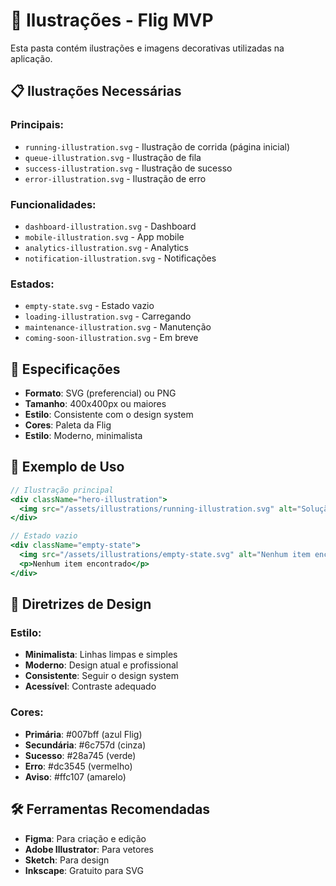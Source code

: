 # 🎨 Ilustrações - Flig MVP

Esta pasta contém ilustrações e imagens decorativas utilizadas na aplicação.

## 📋 Ilustrações Necessárias

### Principais:
- `running-illustration.svg` - Ilustração de corrida (página inicial)
- `queue-illustration.svg` - Ilustração de fila
- `success-illustration.svg` - Ilustração de sucesso
- `error-illustration.svg` - Ilustração de erro

### Funcionalidades:
- `dashboard-illustration.svg` - Dashboard
- `mobile-illustration.svg` - App mobile
- `analytics-illustration.svg` - Analytics
- `notification-illustration.svg` - Notificações

### Estados:
- `empty-state.svg` - Estado vazio
- `loading-illustration.svg` - Carregando
- `maintenance-illustration.svg` - Manutenção
- `coming-soon-illustration.svg` - Em breve

## 🎨 Especificações

- **Formato**: SVG (preferencial) ou PNG
- **Tamanho**: 400x400px ou maiores
- **Estilo**: Consistente com o design system
- **Cores**: Paleta da Flig
- **Estilo**: Moderno, minimalista

## 📝 Exemplo de Uso

```jsx
// Ilustração principal
<div className="hero-illustration">
  <img src="/assets/illustrations/running-illustration.svg" alt="Solução para filas" />
</div>

// Estado vazio
<div className="empty-state">
  <img src="/assets/illustrations/empty-state.svg" alt="Nenhum item encontrado" />
  <p>Nenhum item encontrado</p>
</div>
```

## 🎯 Diretrizes de Design

### Estilo:
- **Minimalista**: Linhas limpas e simples
- **Moderno**: Design atual e profissional
- **Consistente**: Seguir o design system
- **Acessível**: Contraste adequado

### Cores:
- **Primária**: #007bff (azul Flig)
- **Secundária**: #6c757d (cinza)
- **Sucesso**: #28a745 (verde)
- **Erro**: #dc3545 (vermelho)
- **Aviso**: #ffc107 (amarelo)

## 🛠️ Ferramentas Recomendadas

- **Figma**: Para criação e edição
- **Adobe Illustrator**: Para vetores
- **Sketch**: Para design
- **Inkscape**: Gratuito para SVG
